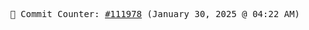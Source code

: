 <p align="center">
    <samp>
        📮 Commit Counter: <a href="https://github.com/Javascript-void0/Javascript-void0/commits/main">#111978</a> (January 30, 2025 @ 04:22 AM)
    </samp>
</p>